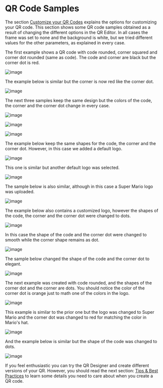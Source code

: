 # QR Code Samples

The section [Customize your QR Codes](the_qr_link_creation/the_qr_link_creation.md#Customize_your_QR_Codes)  explains the options for customizing your QR code. This section shows some QR code samples obtained as a result of changing the different options in the QR Editor.  In all cases the frame was set to none and the background is white, but we tried different values for the other parameters, as explained in every case.

The first example shows a QR code with code rounded, corner squared and corner dot rounded (same as code). The code and corner are black but the corner dot is red.

![image](https://user-images.githubusercontent.com/54523080/184226120-a2d2716d-6081-43a7-ac48-63cba42ed72d.png)

The example below is similar but the corner is now red like the corner dot.

![image](https://user-images.githubusercontent.com/54523080/184226661-70dbe0d7-10dd-45f0-8b76-4bb14400f900.png)

The next three samples keep the same design but the colors of the code, the corner and the corner dot change in every case.

![image](https://user-images.githubusercontent.com/54523080/184226892-9001ea9a-9b48-4252-89ae-1ba1f2769c6f.png)

![image](https://user-images.githubusercontent.com/54523080/184226977-5980a1f5-45b1-4c53-9dbc-0c2f65748cc8.png)

![image](https://user-images.githubusercontent.com/54523080/184227052-2895d8ab-2134-4497-85e5-4b3c974a0a64.png)

The example below keep the same shapes for the code, the corner and the corner dot. However, in this case we added a default logo.

![image](https://user-images.githubusercontent.com/54523080/184227154-0ccbf39c-432d-4d85-a923-a34b04529390.png)

This one is similar but another default logo was selected.

![image](https://user-images.githubusercontent.com/54523080/184227209-8ac80911-c928-4d24-b7ad-84e1101ac30c.png)

The sample below is also similar, although in this case a Super Mario logo was uploaded.

![image](https://user-images.githubusercontent.com/54523080/184227264-437b30ce-c8f1-4616-aa62-4bf97a8312cc.png)

The example below  also contains a customized logo, however the shapes of the code, the corner and the corner dot were changed to dots.

![image](https://user-images.githubusercontent.com/54523080/184227316-56665ba1-60e8-4d3b-bffd-7845f28e3ebe.png)

In this case the shape of the code and the corner dot were changed to smooth while the corner shape remains as dot.

![image](https://user-images.githubusercontent.com/54523080/184227414-2ea4157b-977f-453a-ac13-c587cdbc09da.png)

The sample below changed the shape of the code and the corner dot to elegant.

![image](https://user-images.githubusercontent.com/54523080/184227467-54eceefb-8a52-4471-a53c-9aa8b32e33c3.png)

The next example was created with code rounded, and the shapes of the corner dot and the corner are dots. You should notice the color of the corner dot is orange just to math one of the colors in the logo.

![image](https://user-images.githubusercontent.com/54523080/184227518-0e7aa085-cac2-4784-ac1f-18329c6aa9bf.png)

This example is similar to the  prior one but the logo was changed to Super Mario and the corner dot was changed to red for matching the color in Mario's hat.

![image](https://user-images.githubusercontent.com/54523080/184227592-416deafb-d323-4531-a3b3-1a5335aea5ec.png)

And  the example below is similar but the shape of the code was changed to dots.

![image](https://user-images.githubusercontent.com/54523080/184227645-f99ab3ab-156f-4d00-be30-0a46ad8f989c.png)

If you feel enthusiastic you can try the QR Designer and create different versions of your QR. However, you should read the next section: [Tips & Best Practices](tips) to learn some details you need to care about when you create a QR code.

